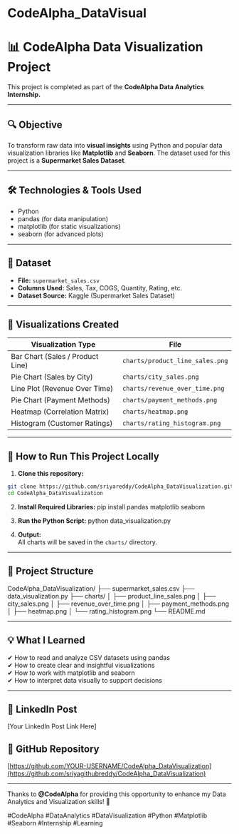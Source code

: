 # CodeAlpha_DataVisual
# 📊 CodeAlpha Data Visualization Project

This project is completed as part of the **CodeAlpha Data Analytics Internship.**

---

## 🔍 Objective
To transform raw data into **visual insights** using Python and popular data visualization libraries like **Matplotlib** and **Seaborn**. The dataset used for this project is a **Supermarket Sales Dataset**.

---

## 🛠️ Technologies & Tools Used
- Python
- pandas (for data manipulation)
- matplotlib (for static visualizations)
- seaborn (for advanced plots)

---

## 📂 Dataset
- **File:** `supermarket_sales.csv`
- **Columns Used:** Sales, Tax, COGS, Quantity, Rating, etc.
- **Dataset Source:** Kaggle (Supermarket Sales Dataset)

---

## 🎨 Visualizations Created

| Visualization Type             | File                              |
|--------------------------------|-----------------------------------|
| Bar Chart (Sales / Product Line)| `charts/product_line_sales.png`    |
| Pie Chart (Sales by City)       | `charts/city_sales.png`            |
| Line Plot (Revenue Over Time)   | `charts/revenue_over_time.png`     |
| Pie Chart (Payment Methods)     | `charts/payment_methods.png`       |
| Heatmap (Correlation Matrix)    | `charts/heatmap.png`               |
| Histogram (Customer Ratings)    | `charts/rating_histogram.png`      |

---

## 🚀 How to Run This Project Locally

1. **Clone this repository:**
```bash
git clone https://github.com/sriyareddy/CodeAlpha_DataVisualization.git
cd CodeAlpha_DataVisualization
```
2. **Install Required Libraries:**
pip install pandas matplotlib seaborn

3. **Run the Python Script:**
python data_visualization.py

4. **Output:**  
All charts will be saved in the `charts/` directory.

---

## 📂 Project Structure
CodeAlpha_DataVisualization/
├── supermarket_sales.csv
├── data_visualization.py
├── charts/
│ ├── product_line_sales.png
│ ├── city_sales.png
│ ├── revenue_over_time.png
│ ├── payment_methods.png
│ ├── heatmap.png
│ └── rating_histogram.png
└── README.md


---

## 💡 What I Learned
✔ How to read and analyze CSV datasets using pandas  
✔ How to create clear and insightful visualizations  
✔ How to work with matplotlib and seaborn  
✔ How to interpret data visually to support decisions  

---

## 🔗 LinkedIn Post
[Your LinkedIn Post Link Here]

## 🔗 GitHub Repository
[https://github.com/YOUR-USERNAME/CodeAlpha_DataVisualization](https://github.com/sriyagithubreddy/CodeAlpha_DataVisualization)

---

Thanks to **@CodeAlpha** for providing this opportunity to enhance my Data Analytics and Visualization skills! 🚀

#CodeAlpha #DataAnalytics #DataVisualization #Python #Matplotlib #Seaborn #Internship #Learning
